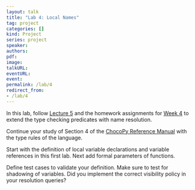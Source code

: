 ```yaml
---
layout: talk
title: "Lab 4: Local Names"
tag: project
categories: []
kind: Project
series: project
speaker:
authors:
pdf:
image:
talkURL:
eventURL:
event:
permalink: /lab/4
redirect_from:
- /lab/4
---
```


In this lab, follow [Lecture 5]({{site.baseurl}}/lecture/5) and the homework assignments for [Week 4]({{site.baseurl}}/homework/4) to extend the type checking predicates with name resolution.

Continue your study of Section 4 of the [ChocoPy Reference Manual]({{site.baseurl}}/labl/0a) with the type rules of the language.

Start with the definition of local variable declarations and variable references in this first lab. Next add formal parameters of functions.

Define test cases to validate your definition. Make sure to test for shadowing of variables. Did you implement the correct visibility policy in your resolution queries?
